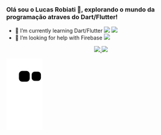 ### Olá sou o Lucas Robiati 👋, explorando o mundo da programação atraves do Dart/Flutter!


- 🌱 I’m currently learning Dart/Flutter <img height="20" src="https://cdn.jsdelivr.net/gh/devicons/devicon/icons/dart/dart-original.svg" /> <img height="20" src="https://cdn.jsdelivr.net/gh/devicons/devicon/icons/flutter/flutter-original.svg" />
- 🤔 I’m looking for help with Firebase <img height="20" src="https://cdn.jsdelivr.net/gh/devicons/devicon/icons/firebase/firebase-plain.svg" />


<div align="center">
  <a href="https://github.com/Casiati">
  <img width="42%" src="https://github-readme-stats.vercel.app/api?username=Casiati&show_icons=true&theme=dark&include_all_commits=true&count_private=true"/>
  <img width="50%" src="https://github-readme-stats.vercel.app/api/top-langs/?username=Casiati&layout=compact&langs_count=7&theme=dark&count_private=true"/>
</div>

 ![Snake animation](https://github.com/Casiati/Casiati/blob/output/github-contribution-grid-snake.svg)
